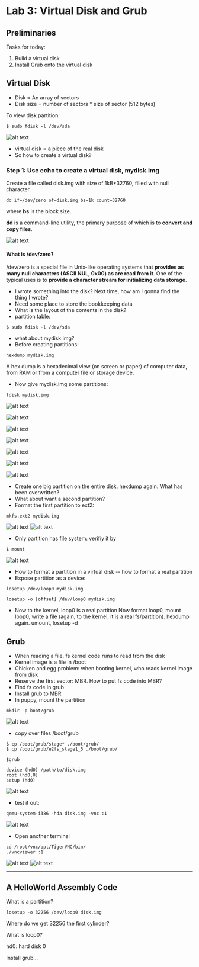 # Lab 3: Virtual Disk and Grub
## Preliminaries
Tasks for today:
1. Build a virtual disk
2. Install Grub onto the virtual disk

## Virtual Disk
* Disk = An array of sectors
* Disk size = number of sectors * size of sector (512 bytes)

To view disk partition: 
```
$ sudo fdisk -l /dev/sda
```
![alt text](./image/Lab3/02.png)
* virtual disk = a piece of the real disk
* So how to create a virtual disk?
### Step 1: Use echo to create a virtual disk, mydisk.img
Create a file called disk.img with size of 1kB*32760, filled with null character.
```
dd if=/dev/zero of=disk.img bs=1k count=32760
```
where **bs** is the block size.

**dd** is a command-line utility, the primary purpose of which is to **convert and copy files**.

![alt text](./image/Lab3/01.png)

#### What is /dev/zero?
/dev/zero is a special file in Unix-like operating systems that **provides as many null characters (ASCII NUL, 0x00) as are read from it**. One of the typical uses is to **provide a character stream for initializing data storage**.

* I wrote something into the disk? Next time, how am I gonna find the thing I wrote?
* Need some place to store the bookkeeping data
* What is the layout of the contents in the disk?
* partition table:
```
$ sudo fdisk -l /dev/sda 
```
*  what about mydisk.img?
* Before creating partitions: 
```
hexdump mydisk.img
```
A hex dump is a hexadecimal view (on screen or paper) of computer data, from RAM or from a computer file or storage device.
* Now give mydisk.img some partitions: 
```
fdisk mydisk.img
```
![alt text](./image/Lab3/03.png)

![alt text](./image/Lab3/04.png)

![alt text](./image/Lab3/05.png)

![alt text](./image/Lab3/06.png)

![alt text](./image/Lab3/07.png)

![alt text](./image/Lab3/08.png)

![alt text](./image/Lab3/09.png)

* Create one big partition on the entire disk. hexdump again. What has been overwritten?
* What about want a second partition?
* Format the first partition to ext2: 
```
mkfs.ext2 mydisk.img
```
![alt text](./image/Lab3/10.png)
![alt text](./image/Lab3/11.png)
* Only partition has file system: verifiy it by 
```
$ mount
```
![alt text](./image/Lab3/12.png)

* How to format a partition in a virtual disk -- how to format a real partition
* Expose partition as a device: 
```
losetup /dev/loop0 mydisk.img
```
```
losetup -o [offset] /dev/loop0 mydisk.img
```
* Now to the kernel, loop0 is a real partition
Now format loop0, mount loop0, write a file (again, to the kernel, it is a real fs/partition). hexdump again. umount, losetup -d

## Grub
* When reading a file, fs kernel code runs to read from the disk
* Kernel image is a file in /boot
* Chicken and egg problem: when booting kernel, who reads kernel image from disk
* Reserve the first sector: MBR. How to put fs code into MBR?
* Find fs code in grub
* Install grub to MBR
* In puppy, mount the partition
```
mkdir -p boot/grub
```
![alt text](./image/Lab3/13.png)
* copy over files /boot/grub
```
$ cp /boot/grub/stage* ./boot/grub/
$ cp /boot/grub/e2fs_stage1_5 ./boot/grub/
```
```
$grub
```
```
device (hd0) /path/to/disk.img
root (hd0,0)
setup (hd0)
```
![alt text](./image/Lab3/14.png)
* test it out: 
```
qemu-system-i386 -hda disk.img -vnc :1
```

![alt text](./image/Lab3/15.png)
* Open another terminal
```
cd /root/vnc/opt/TigerVNC/bin/
./vncviewer :1
```
![alt text](./image/Lab3/16.png)
![alt text](./image/Lab3/17.png)
***


## A HelloWorld Assembly Code

What is a partition?

```
losetup -o 32256 /dev/loop0 disk.img
```
Where do we get 32256 the first cylinder? 

What is loop0?

hd0: hard disk 0

Install grub...